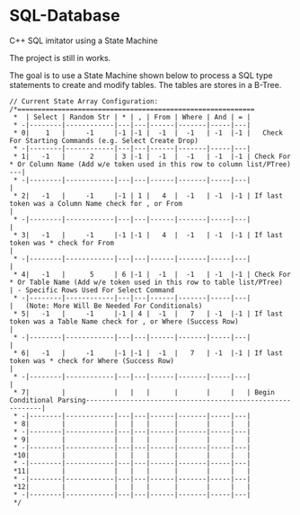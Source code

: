 # SQL-Database
 C++ SQL imitator using a State Machine

The project is still in works.

The goal is to use a State Machine shown below to process a SQL type statements to create and modify tables. The tables are stores in a B-Tree. 

    // Current State Array Configuration:
    /*===========================================================
     *  | Select | Random Str | * | , | From | Where | And | = |
     * -|--------|------------|---|---|------|-------|-----|---|
     * 0|    1   |     -1     |-1 |-1 |  -1  |  -1   | -1  |-1 |   Check For Starting Commands (e.g. Select Create Drop)
     * -|--------|------------|---|---|------|-------|-----|---|
     * 1|   -1   |      2     | 3 |-1 |  -1  |  -1   | -1  |-1 | Check For * Or Column Name (Add w/e token used in this row to column list/PTree) ---|
     * -|--------|------------|---|---|------|-------|-----|---|                                                                                     |
     * 2|   -1   |     -1     |-1 | 1 |   4  |  -1   | -1  |-1 | If last token was a Column Name check for , or From                                 |
     * -|--------|------------|---|---|------|-------|-----|---|                                                                                     |
     * 3|   -1   |     -1     |-1 |-1 |   4  |  -1   | -1  |-1 | If last token was * check for From                                                  |
     * -|--------|------------|---|---|------|-------|-----|---|                                                                                     |
     * 4|   -1   |      5     | 6 |-1 |  -1  |  -1   | -1  |-1 | Check For * Or Table Name (Add w/e token used in this row to table list/PTree)      | - Specific Rows Used For Select Command
     * -|--------|------------|---|---|------|-------|-----|---|                                                                                     |   (Note: More Will Be Needed For Conditionals)
     * 5|   -1   |     -1     |-1 | 4 |  -1  |   7   | -1  |-1 | If last token was a Table Name check for , or Where (Success Row)                   |
     * -|--------|------------|---|---|------|-------|-----|---|                                                                                     |
     * 6|   -1   |     -1     |-1 |-1 |  -1  |   7   | -1  |-1 | If last token was * check for Where (Success Row)                                   |
     * -|--------|------------|---|---|------|-------|-----|---|                                                                                     |
     * 7|        |            |   |   |      |       |     |   | Begin Conditional Parsing-----------------------------------------------------------|
     * -|--------|------------|---|---|------|-------|-----|---|
     * 8|        |            |   |   |      |       |     |   |
     * -|--------|------------|---|---|------|-------|-----|---|
     * 9|        |            |   |   |      |       |     |   |
     * -|--------|------------|---|---|------|-------|-----|---|
     *10|        |            |   |   |      |       |     |   |
     * -|--------|------------|---|---|------|-------|-----|---|
     *11|        |            |   |   |      |       |     |   |
     * -|--------|------------|---|---|------|-------|-----|---|
     *12|        |            |   |   |      |       |     |   |
     * -|--------|------------|---|---|------|-------|-----|---|
     */
